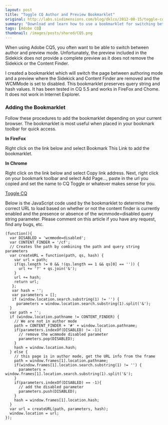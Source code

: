 ```yaml
---
layout: post
title: "Toggle CQ Author and Preview Bookmarklet"
original: http://labs.sixdimensions.com/blog/dklco/2012-08-15/toggle-cq-author-and-preview-bookmarket
summary: "Download and learn how to use a bookmarklet for switching between author and a better preview mode in Adobe CQ"
tags: [Adobe CQ]
thumbnail: /images/posts/shared/CQ5.png
---
```


When using Adobe CQ5, you often want to be able to switch between author and preview mode.  Unfortunately, the preview included in the Sidekick does not provide a complete preview as it does not remove the Sidekick or the Content Finder.

I created a bookmarklet which will switch the page between authoring mode and a preview where the Sidekick and Content Finder are removed and the WCMMode is set to disabled.  This bookmarklet preserves query string and hash values.   It has been tested in CQ 5.5 and works in FireFox and Chome.  It does not work in Internet Explorer.

### Adding the Bookmarklet
Follow these procedures to add the bookmarklet depending on your current browser.  The bookmarklet is most useful when placed in your bookmark toolbar for quick access.

**In FireFox**

Right click on the link below and select Bookmark This Link to add the bookmarklet.

**In Chrome**

Right click on the link below and select Copy link address.  Next, right click on your bookmark toolbar and select Add Page..., paste in the url you copied and set the name to CQ Toggle or whatever makes sense for you.

[Toggle CQ][1]

Below is the JavaScript code used by the bookmarklet to determine the correct URL to load based on whether or not the content finder is currently enabled and the presence or absence of the wcmmode=disabled query string parameter.  Please comment on this article if you have any request, find any bugs, etc.

	(function(){
	  var DISABLED = 'wcmmode=disabled';
	  var CONTENT_FINDER = '/cf';
	  // Creates the path by combining the path and query string parameters
	  var createURL = function(path, qs, hash) {
		var url = path;
		if(qs.length != 0 && !(qs.length == 1 && qs[0] == '')) {
		  url += '?' + qs.join('&');
		}
		url += hash;
		return url;
	   };
	   var hash = '';
	   var parameters = [];
	   if (window.location.search.substring(1) != '') {
		 parameters = window.location.search.substring(1).split('&');
	  }
	  var path = '';
	  if (window.location.pathname != CONTENT_FINDER) {
		// We are not in author mode
		path = CONTENT_FINDER + '#' + window.location.pathname;
		if(parameters.indexOf(DISABLED) != -1){
		  // remove the wcmmode disabled parameter
		  parameters.pop(DISABLED);
		}
		hash = window.location.hash;
	  } else {
		// this page is in author mode, get the URL info from the frame
		path = window.frames[1].location.pathname;
		if(window.frames[1].location.search.substring(1) != '') {
		  parameters = window.frames[1].location.search.substring(1).split('&');
		}
		if(parameters.indexOf(DISABLED) == -1){
		  // add the disabled parameter
		  parameters.push(DISABLED);
		}
		hash = window.frames[1].location.hash;
	  }
	  var url = createURL(path, parameters, hash);
	  window.location = url;
	});

[1]: javascript:(function(){var%20a="wcmmode=disabled";var%20b="/cf";var%20c=function(a,b,c){var%20d=a;if(b.length!=0&&!(b.length==1&&b[0]=="")){d+="?"+b.join("&")}d+=c;return%20d};var%20d="";var%20e=[];if(window.location.search.substring(1)!=""){e=window.location.search.substring(1).split("&")}var%20f="";if(window.location.pathname!=b){f=b+"#"+window.location.pathname;if(e.indexOf(a)!=-1){e.pop(a)}d=window.location.hash}else{f=window.frames[1].location.pathname;if(window.frames[1].location.search.substring(1)!=""){e=window.frames[1].location.search.substring(1).split("&")}if(e.indexOf(a)==-1){e.push(a)}d=window.frames[1].location.hash}var%20g=c(f,e,d);window.location=g})();